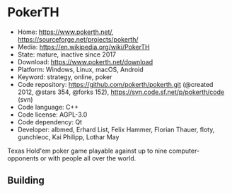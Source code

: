 # PokerTH

- Home: https://www.pokerth.net/, https://sourceforge.net/projects/pokerth/
- Media: https://en.wikipedia.org/wiki/PokerTH
- State: mature, inactive since 2017
- Download: https://www.pokerth.net/download
- Platform: Windows, Linux, macOS, Android
- Keyword: strategy, online, poker
- Code repository: https://github.com/pokerth/pokerth.git (@created 2012, @stars 354, @forks 152), https://svn.code.sf.net/p/pokerth/code (svn)
- Code language: C++
- Code license: AGPL-3.0
- Code dependency: Qt
- Developer: albmed, Erhard List, Felix Hammer, Florian Thauer, floty, gunchleoc, Kai Philipp, Lothar May

Texas Hold'em poker game playable against up to nine computer-opponents or with people all over the world.

## Building
